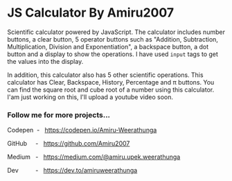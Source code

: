 # JS Calculator By Amiru2007

Scientific calculator powered by JavaScript. The calculator includes number buttons, a clear button, 5 operator buttons such as "Addition, Subtraction, Multiplication, Division and Exponentiation", a backspace button, a dot button and a display to show the operations. I have used `input` tags to get the values into the display.

In addition, this calculator also has 5 other scientific operations. This calculator has Clear, Backspace, History, Percentage and π buttons. You can find the square root and cube root of a number using this calculator. I'am just working on this, I'll upload a youtube video soon.


### Follow me for more projects...

Codepen &nbsp;-&nbsp;&nbsp; https://codepen.io/Amiru-Weerathunga

GitHub &nbsp;&nbsp;&nbsp;&nbsp;-&nbsp;&nbsp; https://github.com/Amiru2007

Medium &nbsp;&nbsp;-&nbsp;&nbsp; https://medium.com/@amiru.upek.weerathunga

Dev &nbsp;&nbsp;&nbsp;&nbsp;&nbsp;&nbsp;&nbsp;&nbsp;&nbsp;-&nbsp;&nbsp; https://dev.to/amiruweerathunga

